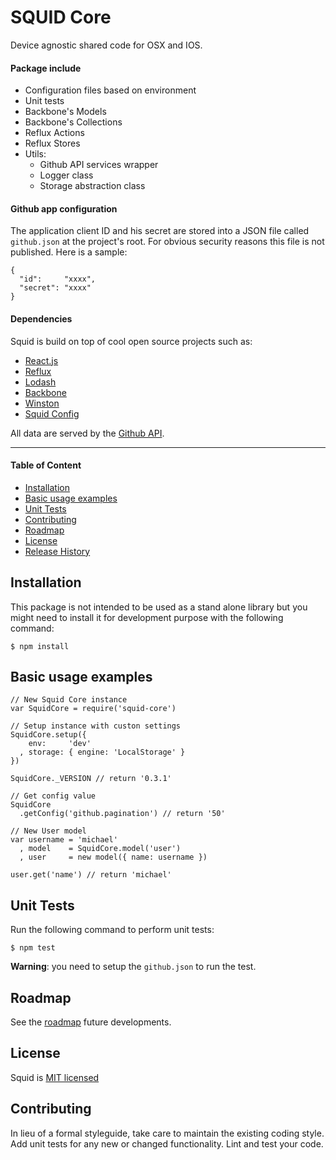 SQUID Core
===========

Device agnostic shared code for OSX and IOS.

#### Package include

* Configuration files based on environment
* Unit tests
* Backbone's Models
* Backbone's Collections
* Reflux Actions
* Reflux Stores
* Utils:
	* Github API services wrapper
	* Logger class
	* Storage abstraction class
	
#### Github app configuration

The application client ID and his secret are stored into a JSON file called `github.json` at the project's root. For obvious security reasons this file is not published. Here is a sample:

	{
	  "id":     "xxxx",
	  "secret": "xxxx"
	}

#### Dependencies

Squid is build on top of cool open source projects such as:

* [React.js](https://facebook.github.io/react/)
* [Reflux](https://github.com/reflux/refluxjs)
* [Lodash](https://lodash.com/)
* [Backbone](http://backbonejs.org/)
* [Winston](https://github.com/winstonjs/winston)
* [Squid Config](https://github.com/squid-app/config)

All data are served by the [Github API](https://developer.github.com/v3/).

<hr>

#### Table of Content

* [Installation](#installation)
* [Basic usage examples](#basic-usage-examples)
* [Unit Tests](#unit-tests)
* [Contributing](#contributing)
* [Roadmap](#roadmap)
* [License](#license)
* [Release History](CHANGELOG.md)


## Installation

This package is not intended to be used as a stand alone library but you might need to install it for development purpose with the following command:

    $ npm install

## Basic usage examples

	// New Squid Core instance
	var SquidCore = require('squid-core')
	
	// Setup instance with custon settings
	SquidCore.setup({
		env:     'dev'
	  , storage: { engine: 'LocalStorage' }
	})

	SquidCore._VERSION // return '0.3.1'

	// Get config value
	SquidCore
      .getConfig('github.pagination') // return '50'

	// New User model
	var username = 'michael'
	  , model    = SquidCore.model('user')
	  , user     = new model({ name: username })

	user.get('name') // return 'michael'

## Unit Tests

Run the following command to perform unit tests:

    $ npm test
    
__Warning__: you need to setup the `github.json` to run the test.

## Roadmap

See the [roadmap](https://github.com/squid-app/core/milestones) future developments.

## License

Squid is [MIT licensed](./LICENSE)

## Contributing

In lieu of a formal styleguide, take care to maintain the existing coding style.
Add unit tests for any new or changed functionality. Lint and test your code.
